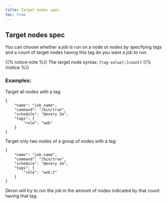 ```yaml
---
title: Target nodes spec
toc: true
---
```


## Target nodes spec

You can choose whether a job is run on a node or nodes by specifying tags and a count of target nodes having this tag do you want a job to run.

{{% notice note %}}
The target node syntax: `[tag-value]:[count]`
{{% /notice %}}

### Examples:

Target all nodes with a tag:

```
{
    "name": "job_name",
    "command": "/bin/true",
    "schedule": "@every 2m",
    "tags": {
        "role": "web"
    }
}
```

Target only two nodes of a group of nodes with a tag:

```
{
    "name": "job_name",
    "command": "/bin/true",
    "schedule": "@every 2m",
    "tags": {
        "role": "web:2"
    }
}
```

Dkron will try to run the job in the amount of nodes indicated by that count having that tag.
